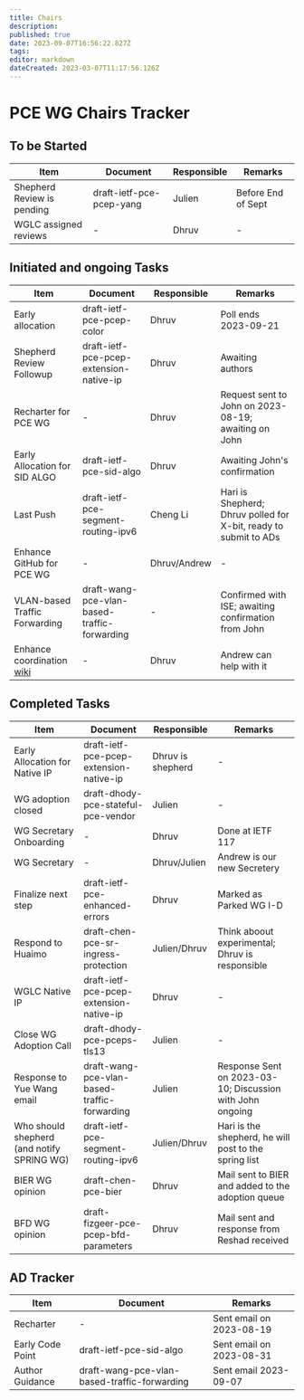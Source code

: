```yaml
---
title: Chairs
description: 
published: true
date: 2023-09-07T16:56:22.827Z
tags: 
editor: markdown
dateCreated: 2023-03-07T11:17:56.126Z
---
```


# PCE WG Chairs Tracker

## To be Started
|Item|Document|Responsible|Remarks|
|---|---|---|---|
| Shepherd Review is pending| draft-ietf-pce-pcep-yang| Julien | Before End of Sept |
| WGLC assigned reviews | - | Dhruv | - |

## Initiated and ongoing Tasks
|Item|Document|Responsible|Remarks|
|---|---|---|---|
| Early allocation | draft-ietf-pce-pcep-color | Dhruv | Poll ends 2023-09-21 |
|Shepherd Review Followup | draft-ietf-pce-pcep-extension-native-ip | Dhruv | Awaiting authors |
| Recharter for PCE WG | - | Dhruv | Request sent to John on 2023-08-19; awaiting on John |
| Early Allocation for SID ALGO | draft-ietf-pce-sid-algo | Dhruv | Awaiting John's confirmation |
| Last Push | draft-ietf-pce-segment-routing-ipv6 | Cheng Li | Hari is Shepherd; Dhruv polled for X-bit, ready to submit to ADs | 
| Enhance GitHub for PCE WG | - | Dhruv/Andrew | - |
| VLAN-based Traffic Forwarding|draft-wang-pce-vlan-based-traffic-forwarding|-|Confirmed with ISE; awaiting confirmation from John |
| Enhance coordination [wiki](https://wiki.ietf.org/group/pce/coordination) | - | Dhruv | Andrew can help with it |

## Completed Tasks
|Item|Document|Responsible|Remarks|
|---|---|---|---|
| Early Allocation for Native IP | draft-ietf-pce-pcep-extension-native-ip | Dhruv is shepherd | - |
| WG adoption closed | draft-dhody-pce-stateful-pce-vendor | Julien | - |
| WG Secretary Onboarding | - | Dhruv | Done at IETF 117 |
| WG Secretary | - | Dhruv/Julien | Andrew is our new Secretery |
| Finalize next step | draft-ietf-pce-enhanced-errors | Dhruv | Marked as Parked WG I-D |
|Respond to Huaimo | draft-chen-pce-sr-ingress-protection | Julien/Dhruv | Think aboout experimental; Dhruv is responsible |
| WGLC Native IP | draft-ietf-pce-pcep-extension-native-ip | Dhruv | - |
| Close WG Adoption Call | draft-dhody-pce-pceps-tls13 | Julien | - |
|Response to Yue Wang email| draft-wang-pce-vlan-based-traffic-forwarding | Julien | Response Sent on 2023-03-10; Discussion with John ongoing |
|Who should shepherd (and notify SPRING WG) | draft-ietf-pce-segment-routing-ipv6 | Julien/Dhruv | Hari is the shepherd, he will post to the spring list | 
|BIER WG opinion|draft-chen-pce-bier|Dhruv|Mail sent to BIER and added to the adoption queue|
|BFD WG opinion|draft-fizgeer-pce-pcep-bfd-parameters|Dhruv|Mail sent and response from Reshad received|


## AD Tracker
|Item|Document|Remarks|
|---|---|---|
|Recharter|-|Sent email on 2023-08-19|
|Early Code Point|draft-ietf-pce-sid-algo|Sent email on 2023-08-31|
|Author Guidance|draft-wang-pce-vlan-based-traffic-forwarding|Sent email 2023-09-07|

